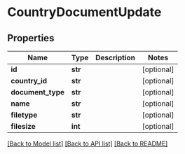 # CountryDocumentUpdate

## Properties
Name | Type | Description | Notes
------------ | ------------- | ------------- | -------------
**id** | **str** |  | [optional] 
**country_id** | **str** |  | [optional] 
**document_type** | **str** |  | [optional] 
**name** | **str** |  | [optional] 
**filetype** | **str** |  | [optional] 
**filesize** | **int** |  | [optional] 

[[Back to Model list]](../README.md#documentation-for-models) [[Back to API list]](../README.md#documentation-for-api-endpoints) [[Back to README]](../README.md)



